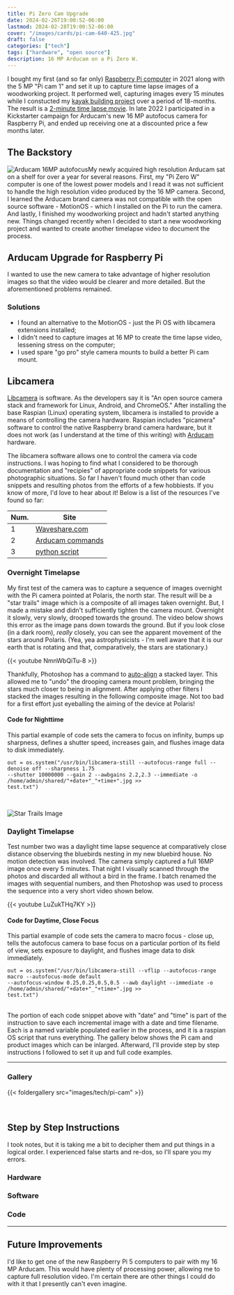```yaml
---
title: Pi Zero Cam Upgrade
date: 2024-02-26T19:00:52-06:00
lastmod: 2024-02-28T19:00:52-06:00
cover: "/images/cards/pi-cam-640-425.jpg"
draft: false
categories: ["tech"]
tags: ["hardware", "open source"]
description: 16 MP Arducam on a Pi Zero W.
---
```

I bought my first (and so far only) [Raspberry Pi computer](https://www.raspberrypi.com/) in 2021 along with the 5 MP "Pi cam 1" and set it up to capture time lapse images of a woodworking project. It performed well, capturing images every 15 minutes while I constucted my [kayak building project](https://stitchnglue.howisjt.com/) over a period of 18-months. The result is a [2-minute time lapse movie](https://www.youtube.com/watch?v=Z3MccWJDgww). In late 2022 I participated in a Kickstarter campaign for Arducam's new 16 MP autofocus camera for Raspberry Pi, and ended up receiving one at a discounted price a few months later. 

## The Backstory

![Arducam 16MP autofocus](/images/tech/pi-cam/arducam16mp.jpg#floatright)My newly acquired high resolution Arducam sat on a shelf for over a year for several reasons. First, my "Pi Zero W" computer is one of the lowest power models and I read it was not sufficient to handle the high resolution video produced by the 16 MP camera. Second, I learned the Arducam brand camera was not compatible with the open source software - MotionOS - which I installed on the Pi to run the camera. And lastly, I finished my woodworking project and hadn't started anything new. Things changed recently when I decided to start a new woodworking project and wanted to create another timelapse video to document the process. 

## Arducam Upgrade for Raspberry Pi

I wanted to use the new camera to take advantage of higher resolution images so that the video would be clearer and more detailed. But the aforementioned problems remained.

### Solutions

- I found an alternative to the MotionOS - just the Pi OS with libcamera extensions installed;
- I didn't need to capture images at 16 MP to create the time lapse video, lessening stress on the computer;
- I used spare "go pro" style camera mounts to build a better Pi cam mount.

## Libcamera

[Libcamera](https://libcamera.org/) is software. As the developers say it is "An open source camera stack and framework for Linux, Android, and ChromeOS." After installing the base Raspian (Linux) operating system, libcamera is installed to provide a means of controlling the camera hardware. Raspian includes "picamera" software to control the native Raspberry brand camera hardware, but it does not work (as I understand at the time of this writing) with [Arducam](https://www.arducam.com/) hardware. 

The libcamera software allows one to control the camera via code instructions. I was hoping to find what I considered to be thorough documentation and "recipies" of appropriate code snippets for various photographic situations. So far I haven't found much other than code snippets and resulting photos from the efforts of a few hobbiests. If you know of more, I'd love to hear about it! Below is a list of the resources I've found so far:

Num.    | Site
--------|------
1       | [Waveshare.com](https://www.waveshare.com/wiki/Template:RPi_Camera_Libcamera_Guide#libcamera-still)
2       | [Arducam commands](https://docs.arducam.com/Raspberry-Pi-Camera/Native-camera/Libcamera-User-Guide/)
3       | [python script](https://picamera.readthedocs.io/en/release-1.13/recipes1.html#capturing-consistent-images)

### Overnight Timelapse

My first test of the camera was to capture a sequence of images overnight with the Pi camera pointed at Polaris, the north star. The result will be a "star trails" image which is a composite of all images taken overnight. But, I made a mistake and didn't sufficiently tighten the camera mount. Overnight it slowly, very slowly, drooped towards the ground. The video below shows this error as the image pans down towards the ground. But if you look close (in a dark room), *really* closely, you can see the apparent movement of the stars around Polaris. (Yea, yea astrophysicists - I'm well aware that it is our earth that is rotating and that, comparatively, the stars are stationary.)

{{< youtube NmnWbQiTu-8 >}}

Thankfully, Photoshop has a command to [auto-align](https://helpx.adobe.com/photoshop/using/aligning-layers.html#automatically_align_image_layers) a stacked layer. This allowed me to "undo" the drooping camera mount problem, bringing the stars much closer to being in alignment. After applying other filters I stacked the images resulting in the following composite image. Not too bad for a first effort just eyeballing the aiming of the device at Polaris!

#### Code for Nighttime

This partial example of code sets the camera to focus on infinity, bumps up sharpness, defines a shutter speed, increases gain, and flushes image data to disk immediately. 

	out = os.system("/usr/bin/libcamera-still --autofocus-range full --denoise off --sharpness 1.75 
	--shutter 10000000 --gain 2 --awbgains 2.2,2.3 --immediate -o /home/admin/shared/"+date+"_"+time+".jpg >>
	test.txt")

</br>

![Star Trails Image](/images/tech/pi-cam/star-trails_20240219.jpg)

### Daylight Timelapse

Test number two was a daylight time lapse sequence at comparatively close distance observing the bluebirds nesting in my new bluebird house. No motion detection was involved. The camera simply captured a full 16MP image once every 5 minutes. That night I visually scanned through the photos and discarded all without a bird in the frame. I batch renamed the images with sequential numbers, and then Photoshop was used to process the sequence into a very short video shown below.

{{< youtube LuZukTHq7KY >}}

#### Code for Daytime, Close Focus

This partial example of code sets the camera to macro focus - close up, tells the autofocus camera to base focus on a particular portion of its field of view, sets exposure to daylight, and flushes image data to disk immediately.

	out = os.system("/usr/bin/libcamera-still --vflip --autofocus-range macro --autofocus-mode default
	--autofocus-window 0.25,0.25,0.5,0.5 --awb daylight --immediate -o /home/admin/shared/"+date+"_"+time+".jpg >>
	test.txt")

</br>
The portion of each code snippet above with "date" and "time" is part of the instruction to save each incremental image with a date and time filename. Each is a named variable populated earlier in the process, and it is a raspian OS script that runs everything. The gallery below shows the Pi cam and product images which can be inlarged. Afterward, I'll provide step by step instructions I followed to set it up and full code examples.

---

### Gallery

{{< foldergallery src="images/tech/pi-cam" >}}

</br>

## Step by Step Instructions

I took notes, but it is taking me a bit to decipher them and put things in a logical order. I experienced false starts and re-dos, so I'll spare you my errors.

### Hardware


### Software


### Code



---

## Future Improvements

I'd like to get one of the new Raspberry Pi 5 computers to pair with my 16 MP Arducam. This would have plenty of processing power, allowing me to capture full resolution video. I'm certain there are other things I could do with it that I presently can't even imagine.